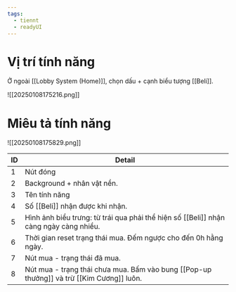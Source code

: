 ```yaml
---
tags:
  - tiennt
  - readyUI
---
```

# Vị trí tính năng
Ở ngoài [[Lobby System (Home)]], chọn dấu + cạnh biểu tượng [[Beli]].

![[20250108175216.png]]

# Miêu tả tính năng
![[20250108175829.png]]

| ID  | Detail                                                                                   |
| --- | ---------------------------------------------------------------------------------------- |
| 1   | Nút đóng                                                                                 |
| 2   | Background + nhân vật nền.                                                               |
| 3   | Tên tính năng                                                                            |
| 4   | Số [[Beli]] nhận được khi nhận.                                                          |
| 5   | Hình ảnh biểu trưng: từ trái qua phải thể hiện số [[Beli]] nhận càng ngày càng nhiều.    |
| 6   | Thời gian reset trạng thái mua. Đếm ngược cho đến 0h hằng ngày.                          |
| 7   | Nút mua - trạng thái đã mua.                                                             |
| 8   | Nút mua - trạng thái chưa mua. Bấm vào bung [[Pop-up thưởng]] và trừ [[Kim Cương]] luôn. |

